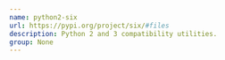 ```yaml
---
name: python2-six
url: https://pypi.org/project/six/#files
description: Python 2 and 3 compatibility utilities.
group: None
---
```

